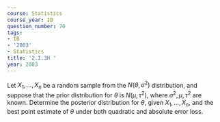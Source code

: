 ```yaml
---
course: Statistics
course_year: IB
question_number: 70
tags:
- IB
- '2003'
- Statistics
title: '2.I.3H '
year: 2003
---
```



Let $X_{1}, \ldots, X_{n}$ be a random sample from the $N\left(\theta, \sigma^{2}\right)$ distribution, and suppose that the prior distribution for $\theta$ is $N\left(\mu, \tau^{2}\right)$, where $\sigma^{2}, \mu, \tau^{2}$ are known. Determine the posterior distribution for $\theta$, given $X_{1}, \ldots, X_{n}$, and the best point estimate of $\theta$ under both quadratic and absolute error loss.